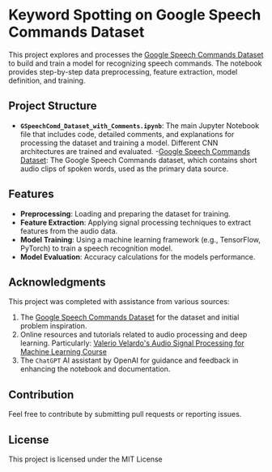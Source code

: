 # Keyword Spotting on Google Speech Commands Dataset

This project explores and processes the [Google Speech Commands Dataset](https://arxiv.org/abs/1804.03209) to build and train a model for recognizing speech commands. The notebook provides step-by-step data preprocessing, feature extraction, model definition, and training.

## Project Structure

- **`GSpeechComd_Dataset_with_Comments.ipynb`**: The main Jupyter Notebook file that includes code, detailed comments, and explanations for processing the dataset and training a model. Different CNN architectures are trained and evaluated.
-[Google Speech Commands Dataset](https://ai.googleblog.com/2017/08/launching-speech-commands-dataset.html): The Google Speech Commands dataset, which contains short audio clips of spoken words, used as the primary data source.

## Features

- **Preprocessing**: Loading and preparing the dataset for training.
- **Feature Extraction**: Applying signal processing techniques to extract features from the audio data.
- **Model Training**: Using a machine learning framework (e.g., TensorFlow, PyTorch) to train a speech recognition model.
- **Model Evaluation**: Accuracy calculations for the models performance.


## Acknowledgments

This project was completed with assistance from various sources:
1. The [Google Speech Commands Dataset](https://ai.googleblog.com/2017/08/launching-speech-commands-dataset.html) for the dataset and initial problem inspiration.
2. Online resources and tutorials related to audio processing and deep learning. Particularly: [Valerio Velardo's Audio Signal Processing for Machine Learning Course](https://youtube.com/playlist?list=PL-wATfeyAMNqIee7cH3q1bh4QJFAaeNv0&si=AwcQMXpYCuYQE9wV)
3. The `ChatGPT` AI assistant by OpenAI for guidance and feedback in enhancing the notebook and documentation.

## Contribution

Feel free to contribute by submitting pull requests or reporting issues.

## License

This project is licensed under the MIT License
